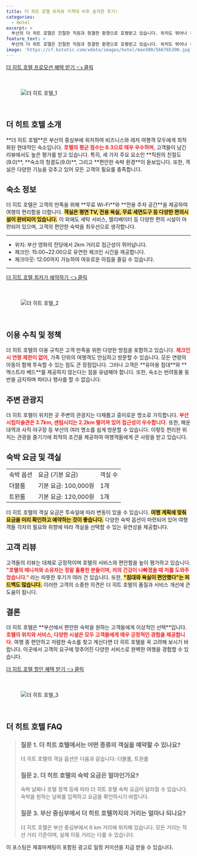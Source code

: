 ```yaml
---
title: 더 히트 호텔 위치와 가격대 비추 솔직한 후기!
categories:
  - Hotel
excerpt: >
  부산의 더 히트 호텔은 친절한 직원과 청결한 환경으로 호평받고 있습니다. 위치도 뛰어나 주요 명소에 가까워 여행자들에게 안성맞춤! 특별한 혜택과 함께 편안한 숙박을 경험해보세요!
feature_text: >
  부산의 더 히트 호텔은 친절한 직원과 청결한 환경으로 호평받고 있습니다. 위치도 뛰어나 주요 명소에 가까워 여행자들에게 안성맞춤! 특별한 혜택과 함께 편안한 숙박을 경험해보세요!
image: 'https://cf.bstatic.com/xdata/images/hotel/max500/566765390.jpg?k=d9be31ea2820eb8c36e4602136fd17cb8aa6a5e7a294e83b9feab2fb7c073227&o=&hp=1'
---
```


<p><a class="modoo-button" href="https://tinyurl.com/2b9bxung" rel="nofollow noopener">더 히트 호텔 프로모션 혜택 받기 👈 클릭</a></p><br/>
<figure class="image"><img alt="더 히트 호텔_1" src="https://cf.bstatic.com/xdata/images/hotel/max1024x768/493409199.jpg?k=83bd7163829537fe073775acee4f8cfc53693e16d3ea1746dec44ebefbb42e0e&amp;o=&amp;hp=1"/></figure><br/>

<h2 id="호텔_소개">더 히트 호텔 소개</h2>
<p>**더 히트 호텔**은 부산의 중심부에 위치하여 비즈니스와 레저 여행객 모두에게 최적화된 현대적인 숙소입니다. <b><span style="color: #ee2323;">호텔의 평균 점수는 8.3으로 매우 우수하며</span></b>, 고객들이 남긴 리뷰에서도 높은 평가를 받고 있습니다. 특히, 세 가지 주요 요소인 **직원의 친절도(9.0)**, **숙소의 청결도(9.0)**, 그리고 **편안한 숙박 환경**이 돋보입니다. 또한, 객실은 다양한 기능을 갖추고 있어 모든 고객의 필요를 충족합니다.</p>
<h2 id="숙소_정보">숙소 정보</h2>
<p>더 히트 호텔은 고객의 만족을 위해 **무료 Wi-Fi**와 **전용 주차 공간**을 제공하여 여행의 편리함을 더합니다. <b><span style="background-color: #ffe066;">객실은 평면 TV, 전용 욕실, 무료 세면도구 등 다양한 편의시설이 완비되어 있습니다.</span></b> 이 외에도 세탁 서비스, 엘리베이터 등 다양한 편의 시설이 마련되어 있으며, 고객의 편안한 숙박을 최우선으로 생각합니다.</p>
<hr/>
<ul>
<li>위치: 부산 영화의 전당에서 2km 거리로 접근성이 뛰어납니다.</li>
<li>체크인: 15:00~22:00으로 유연한 체크인 시간을 제공합니다.</li>
<li>체크아웃: 12:00까지 가능하여 여유로운 아침을 즐길 수 있습니다.</li>
</ul>
<hr/>
<p><a class="modoo-button" href="https://tinyurl.com/2b9bxung" rel="nofollow noopener">더 히트 호텔 최저가 예약하기 👈 클릭</a></p><br/>
<figure class="image"><img alt="더 히트 호텔_2" src="https://cf.bstatic.com/xdata/images/hotel/max500/566765390.jpg?k=d9be31ea2820eb8c36e4602136fd17cb8aa6a5e7a294e83b9feab2fb7c073227&amp;o=&amp;hp=1"/></figure><br/>
<h2 id="이용_수칙">이용 수칙 및 정책</h2>
<p>더 히트 호텔의 이용 규칙은 고객 만족을 위한 다양한 방침을 포함하고 있습니다. <b><span style="color: #ee2323;">체크인 시 연령 제한이 없어</span></b>, 가족 단위의 여행객도 안심하고 방문할 수 있습니다. 모든 연령의 아동이 함께 투숙할 수 있는 점도 큰 장점입니다. 그러나 고객은 **유아용 침대**와 **엑스트라 베드**를 제공하지 않는다는 점을 유념해야 합니다. 또한, 숙소는 반려동물 동반을 금지하며 파티나 행사를 할 수 없습니다.</p>
<h2 id="주변_관광지">주변 관광지</h2>
<p>더 히트 호텔이 위치한 곳 주변의 관광지는 다채롭고 흥미로운 명소로 가득합니다. <b><span style="color: #ee2323;">부산 시립미술관은 3.7km, 센텀시티는 2.2km 떨어져 있어 접근성이 우수합니다.</span></b> 또한, 해운대역과 사직 야구장 등 부산의 여러 명소를 쉽게 방문할 수 있습니다. 이렇듯 편리한 위치는 관광을 즐기기에 최적의 조건을 제공하여 여행객들에게 큰 사랑을 받고 있습니다.</p>
<h2 id="숙박_요금">숙박 요금 및 객실</h2>
<table>
<tr>
<td>숙박 옵션</td>
<td>요금 (기본 요금)</td>
<td>객실 수</td>
</tr>
<tr>
<td>더블룸</td>
<td>기본 요금: 100,000원</td>
<td>1개</td>
</tr>
<tr>
<td>트윈룸</td>
<td>기본 요금: 120,000원</td>
<td>1개</td>
</tr>
</table>
<p>더 히트 호텔의 객실 요금은 투숙일에 따라 변동이 있을 수 있습니다. <b><span style="background-color: #ffe066;">여행 계획에 맞춰 요금을 미리 확인하고 예약하는 것이 좋습니다.</span></b> 다양한 숙박 옵션이 마련되어 있어 여행객들 각자의 필요와 취향에 따라 객실을 선택할 수 있는 유연성을 제공합니다.</p>
<h2 id="고객_리뷰">고객 리뷰</h2>
<p>고객들의 리뷰는 대체로 긍정적이며 호텔의 서비스와 편안함을 높이 평가하고 있습니다. <b><span style="color: #ee2323;">"호텔의 매니저와 소유자는 정말 훌륭한 분들이며, 저의 건강이 나빠졌을 때 저를 도와주었습니다." </span></b>라는 따뜻한 후기가 여러 건 있습니다. 또한, <b><span style="background-color: #ffe066;">"침대와 욕실이 편안했다"는 피드백도 많습니다.</span></b> 이러한 고객의 소중한 의견은 더 히트 호텔의 품질과 서비스 개선에 큰 도움이 됩니다.</p>
<h2 id="결론">결론</h2>
<p>더 히트 호텔은 **부산에서 편안한 숙박을 원하는 고객들에게 이상적인 선택**입니다. <b><span style="color: #ee2323;">호텔의 위치와 서비스, 다양한 시설은 모두 고객들에게 매우 긍정적인 경험을 제공합니다.</span></b> 여행 중 편안하고 저렴한 숙소를 찾고 계신다면 더 히트 호텔을 꼭 고려해 보시기 바랍니다. 이곳에서 고객의 요구에 맞추어진 다양한 서비스로 완벽한 여행을 경험할 수 있습니다.</p>

<p><a class="modoo-button" href="https://tinyurl.com/2b9bxung" rel="nofollow noopener">더 히트 호텔 할인 혜택 받기 👈 클릭</a></p><br>

<figure class="image"><img src="https://cf.bstatic.com/xdata/images/hotel/max500/493408854.jpg?k=0037be2982ea7105b7175fb26034c5e3bd032a2c418bd9ba159dda2bafc18462&o=&hp=1" alt="더 히트 호텔_3"></figure><br>
<h2 id="더 히트 호텔_FAQ">더 히트 호텔 FAQ</h2>
<div itemscope="" itemtype="https://schema.org/FAQPage"> <blockquote> <div itemscope="" itemprop="mainEntity" itemtype="https://schema.org/Question"> <h3 id="질문_1" itemprop="name">질문 1. 더 히트 호텔에서는 어떤 종류의 객실을 예약할 수 있나요?</h3> <div itemscope="" itemprop="acceptedAnswer" itemtype="https://schema.org/Answer"> <span itemprop="text"> <p>더 히트 호텔의 객실 옵션은 다음과 같습니다: 더블룸, 트윈룸</p> </span> </div> </div> <div itemscope="" itemprop="mainEntity" itemtype="https://schema.org/Question"> <h3 id="질문_2" itemprop="name">질문 2. 더 히트 호텔의 숙박 요금은 얼마인가요?</h3> <div itemscope="" itemprop="acceptedAnswer" itemtype="https://schema.org/Answer"> <span itemprop="text"> <p>숙박 날짜나 호텔 정책 등에 따라 더 히트 호텔 숙박 요금이 달라질 수 있습니다. 숙박을 원하는 날짜를 입력하고 요금을 확인하시기 바랍니다.</p> </span> </div> </div> <div itemscope="" itemprop="mainEntity" itemtype="https://schema.org/Question"> <h3 id="질문_3" itemprop="name">질문 3. 부산 중심부에서 더 히트 호텔까지의 거리는 얼마나 되나요?</h3> <div itemscope="" itemprop="acceptedAnswer" itemtype="https://schema.org/Answer"> <span itemprop="text"> <p>더 히트 호텔은 부산 중심부에서 6 km 거리에 위치해 있습니다. 모든 거리는 직선 거리 기준이며, 실제 이동 거리는 다를 수 있습니다.</p> </span> </div> </div> </blockquote> </div><p>이 포스팅은 제휴마케팅이 포함된 광고로 일정 커미션을 지급 받을 수 있습니다.</p>

